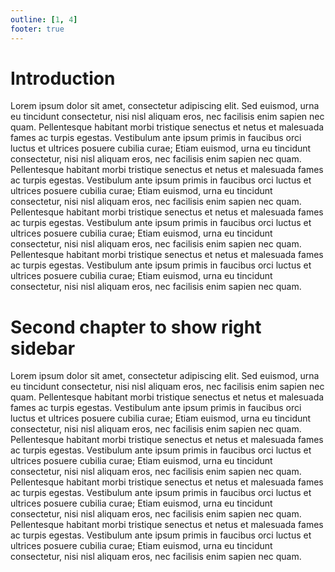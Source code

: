 ```yaml
---
outline: [1, 4]
footer: true
---
```


# Introduction

Lorem ipsum dolor sit amet, consectetur adipiscing elit. Sed euismod, urna eu tincidunt consectetur, nisi nisl aliquam eros, nec facilisis enim sapien nec quam. Pellentesque habitant morbi tristique senectus et netus et malesuada fames ac turpis egestas. Vestibulum ante ipsum primis in faucibus orci luctus et ultrices posuere cubilia curae; Etiam euismod, urna eu tincidunt consectetur, nisi nisl aliquam eros, nec facilisis enim sapien nec quam. Pellentesque habitant morbi tristique senectus et netus et malesuada fames ac turpis egestas. Vestibulum ante ipsum primis in faucibus orci luctus et ultrices posuere cubilia curae; Etiam euismod, urna eu tincidunt consectetur, nisi nisl aliquam eros, nec facilisis enim sapien nec quam. Pellentesque habitant morbi tristique senectus et netus et malesuada fames ac turpis egestas. Vestibulum ante ipsum primis in faucibus orci luctus et ultrices posuere cubilia curae; Etiam euismod, urna eu tincidunt consectetur, nisi nisl aliquam eros, nec facilisis enim sapien nec quam. Pellentesque habitant morbi tristique senectus et netus et malesuada fames ac turpis egestas. Vestibulum ante ipsum primis in faucibus orci luctus et ultrices posuere cubilia curae; Etiam euismod, urna eu tincidunt consectetur, nisi nisl aliquam eros, nec facilisis enim sapien nec quam.

# Second chapter to show right sidebar

Lorem ipsum dolor sit amet, consectetur adipiscing elit. Sed euismod, urna eu tincidunt consectetur, nisi nisl aliquam eros, nec facilisis enim sapien nec quam. Pellentesque habitant morbi tristique senectus et netus et malesuada fames ac turpis egestas. Vestibulum ante ipsum primis in faucibus orci luctus et ultrices posuere cubilia curae; Etiam euismod, urna eu tincidunt consectetur, nisi nisl aliquam eros, nec facilisis enim sapien nec quam. Pellentesque habitant morbi tristique senectus et netus et malesuada fames ac turpis egestas. Vestibulum ante ipsum primis in faucibus orci luctus et ultrices posuere cubilia curae; Etiam euismod, urna eu tincidunt consectetur, nisi nisl aliquam eros, nec facilisis enim sapien nec quam. Pellentesque habitant morbi tristique senectus et netus et malesuada fames ac turpis egestas. Vestibulum ante ipsum primis in faucibus orci luctus et ultrices posuere cubilia curae; Etiam euismod, urna eu tincidunt consectetur, nisi nisl aliquam eros, nec facilisis enim sapien nec quam. Pellentesque habitant morbi tristique senectus et netus et malesuada fames ac turpis egestas. Vestibulum ante ipsum primis in faucibus orci luctus et ultrices posuere cubilia curae; Etiam euismod, urna eu tincidunt consectetur, nisi nisl aliquam eros, nec facilisis enim sapien nec quam.
